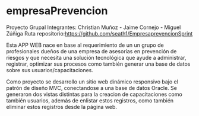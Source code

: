 # empresaPrevencion

Proyecto Grupal
Integrantes: Christian Muñoz - Jaime Cornejo - Miguel Zúñiga
Ruta repositorio:https://github.com/seath1/EmpresaprevencionSprint


Esta APP WEB nace en base al requerimiento de un un grupo de profesionales dueños de una empresa 
de asesorías en prevención de riesgos y que necesita una solución tecnológica que ayude a administrar, registrar,
optimizar sus procesos como también generar una base de datos sobre sus usuarios/capacitaciones.

Como proyecto se desarrollo un sitio web dinámico responsivo bajo el patrón de diseño MVC, conectandose a una base de datos Oracle.
Se generaron dos vistas distintas para la creacion de capacitaciones como también usuarios, además de enlistar estos registros,
como también eliminar estos registros desde la página web.
